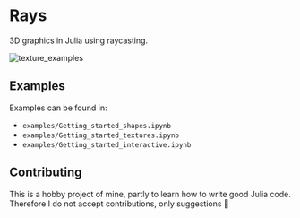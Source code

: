 # Rays
3D graphics in Julia using raycasting.

![texture_examples](https://github.com/SouthEndMusic/Rays/assets/74617371/45b666bf-fd20-4a7f-8943-5fd3aa71a4df)

## Examples

Examples can be found in:
- `examples/Getting_started_shapes.ipynb`
- `examples/Getting_started_textures.ipynb`
- `examples/Getting_started_interactive.ipynb`

## Contributing

This is a hobby project of mine, partly to learn how to write good Julia code. Therefore I do not accept contributions, only suggestions 🙂
